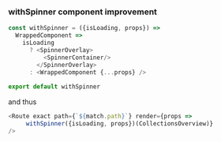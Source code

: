 ### withSpinner component improvement

```js
const withSpinner = ({isLoading, props}) =>
  WrappedComponent =>
    isLoading
      ? <SpinnerOverlay>
          <SpinnerContainer/>
        </SpinnerOverlay>
      : <WrappedComponent {...props} />
 
export default withSpinner
```
and thus

```js
<Route exact path={`${match.path}`} render={props =>
     withSpinner({isLoading, props})(CollectionsOverview)}
/>
```